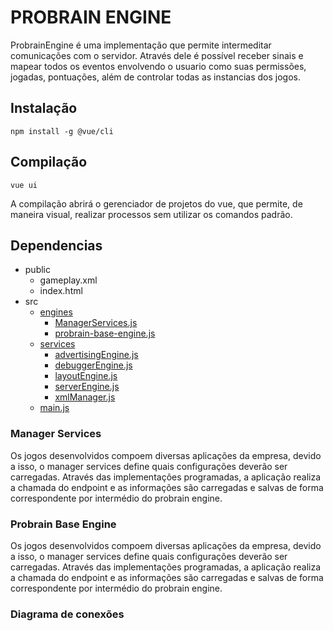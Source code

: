 # PROBRAIN ENGINE

ProbrainEngine é uma implementação que permite intermeditar comunicações com o servidor. Através dele é possível receber sinais e mapear todos os eventos envolvendo o usuario como suas permissões, jogadas, pontuações, além de controlar todas as instancias dos jogos.

## Instalação

```
npm install -g @vue/cli
```

## Compilação
```
vue ui
```

A compilação abrirá o gerenciador de projetos do vue, que permite, de maneira visual, realizar processos sem utilizar os comandos padrão. 

## Dependencias

- public
  - gameplay.xml
  - index.html
- src
   - [engines](#engines)
      - [ManagerServices.js](#manager-services)
      - [probrain-base-engine.js](#probrain-base-engine)
   - [services](#services)
      - [advertisingEngine.js](#advertising-engine)
      - [debuggerEngine.js](#debugger-engine)
      - [layoutEngine.js](#layout-engine)
      - [serverEngine.js](#server-engine)
      - [xmlManager.js](#xml-manager)
  - [main.js](#main-js)

     
   
    

### Manager Services

Os jogos desenvolvidos compoem diversas aplicações da empresa, devido a isso, o manager services define quais configurações deverão ser carregadas. Através das implementações programadas, a aplicação realiza a chamada do endpoint e as informações são carregadas e salvas de forma correspondente por intermédio do probrain engine.


### Probrain Base Engine

Os jogos desenvolvidos compoem diversas aplicações da empresa, devido a isso, o manager services define quais configurações deverão ser carregadas. Através das implementações programadas, a aplicação realiza a chamada do endpoint e as informações são carregadas e salvas de forma correspondente por intermédio do probrain engine.


### Diagrama de conexões

  <img src="" width="" />
  





